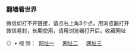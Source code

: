 <head>
<meta name="viewport" content="width=device-width, initial-scale=1.0"/>
</head>
<body>
<div class="container">
	<div id="header" class="row">
		<div class="sevencol">
<h3>翻墙看世界</h3>
		<a class="style1">微信如打不开链接，请点右上角3个点，用浏览器打开</a>
		</div>
<a class="style1">微信易封，长期使用，请用浏览器打开后，收藏网址</a>
		</div>
		<p>◎   • 视 频： 
<a href="http://1314.dynu.com/tv/" target="_blank">网址一</a> 　 
<a href="http://1314.dynu.com/9018.html" target="_blank">网址二</a> 　 
<a href="http://1314.dynu.com/9449.html" target="_blank">网址三</a></p>
